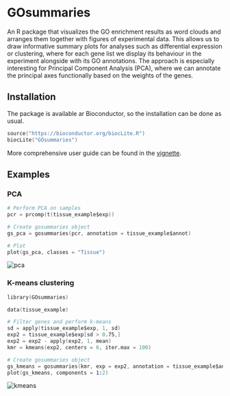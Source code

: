 GOsummaries
===========

An R package that visualizes the GO enrichment results as word clouds and arranges them together with figures of experimental data. This allows us to draw informative summary plots for analyses such as differential expression or clustering, where for each gene list we display its behaviour in the experiment alongside with its GO annotations. The approach is especially interesting for Principal Component Analysis (PCA), where we can annotate the principal axes functionally based on the weights of the genes.

## Installation
The package is available ar Bioconductor, so the installation can be done as usual. 
```s
source("https://bioconductor.org/biocLite.R")
biocLite("GOsummaries")
```

More comprehensive user guide can be found in the [vignette](http://cran.r-project.org/web/packages/GOsummaries/vignettes/GOsummaries-basics.pdf).

## Examples

### PCA 
```s
# Perform PCA on samples
pcr = prcomp(t(tissue_example$exp))

# Create gosummaries object
gs_pca = gosummaries(pcr, annotation = tissue_example$annot)

# Plot
plot(gs_pca, classes = "Tissue")
```
![pca](http://raivokolde.github.com/GOsummaries/images/pca.png)

### K-means clustering
```s
library(GOsummaries)

data(tissue_example)

# Filter genes and perform k-means
sd = apply(tissue_example$exp, 1, sd)
exp2 = tissue_example$exp[sd > 0.75,]
exp2 = exp2 - apply(exp2, 1, mean)
kmr = kmeans(exp2, centers = 6, iter.max = 100)

# Create gosummaries object
gs_kmeans = gosummaries(kmr, exp = exp2, annotation = tissue_example$annot)
plot(gs_kmeans, components = 1:2)
```
![kmeans](http://raivokolde.github.com/GOsummaries/images/kmeans.png)
